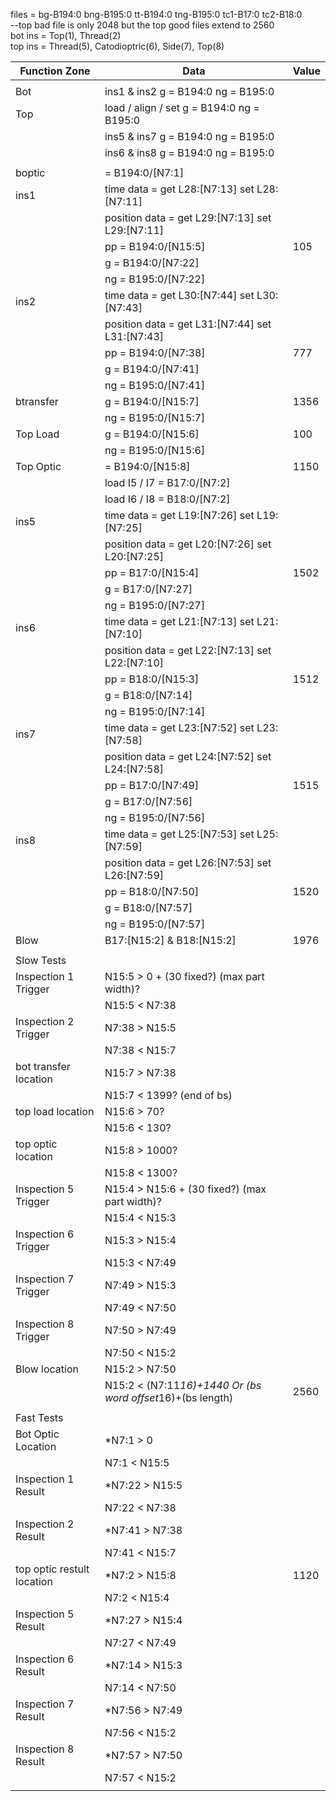 
files = bg-B194:0 bng-B195:0 tt-B194:0 tng-B195:0 tc1-B17:0 tc2-B18:0  
--top bad file is only 2048 but the top good files extend to 2560  
bot ins = Top(1), Thread(2)  
top ins = Thread(5), Catodioptric(6), Side(7), Top(8)  

  |  Function Zone  |  Data  |  Value  |  
  |  ------------  |  -------------------------------------------  |  ----  |  
  |    |    |    |  
  |  Bot  |  ins1 & ins2 g = B194:0  ng = B195:0    |    |  
  |  Top  |  load / align / set g = B194:0  ng = B195:0    |    |  
  |    |  ins5 & ins7 g = B194:0  ng = B195:0    |    |  
  |    |  ins6 & ins8 g = B194:0  ng = B195:0    |    |  
  |    |    |  
  |  boptic  |  = B194:0/[N7:1]    |  
  |  ins1  |  time data = get L28:[N7:13]  set L28:[N7:11]    |    |  
  |    |  position data =  get L29:[N7:13]  set L29:[N7:11]    |    |  
  |    |  pp = B194:0/[N15:5]    |  105  |  
  |    |  g = B194:0/[N7:22]    |    |  
  |    |  ng = B195:0/[N7:22]    |    |  
  |  ins2  |  time data = get L30:[N7:44]  set L30:[N7:43]    |    |  
  |    |  position data =  get L31:[N7:44]  set L31:[N7:43]    |    |  
  |    |  pp = B194:0/[N7:38]    |  777  |  
  |    |  g = B194:0/[N7:41]    |    |  
  |    |  ng = B195:0/[N7:41]    |    |  
  |  btransfer  |  g = B194:0/[N15:7]    |  1356  |  
  |    |  ng = B195:0/[N15:7]    |    |  
  |  Top Load  |  g = B194:0/[N15:6]    |  100  |  
  |    |  ng = B195:0/[N15:6]    |    |  
  |  Top Optic  |  = B194:0/[N15:8]    |  1150  |  
  |    |  load I5 / I7 = B17:0/[N7:2]    |    |  
  |    |  load I6 / I8 = B18:0/[N7:2]    |    |  
  |  ins5  |  time data = get L19:[N7:26]  set L19:[N7:25]    |    |  
  |    |  position data =  get L20:[N7:26]  set L20:[N7:25]    |    |  
  |    |  pp = B17:0/[N15:4]    |  1502  |  
  |    |  g = B17:0/[N7:27]    |    |  
  |    |  ng = B195:0/[N7:27]    |    |  
  |  ins6  |  time data = get L21:[N7:13]  set L21:[N7:10]    |    |  
  |    |  position data =  get L22:[N7:13]  set L22:[N7:10]    |    |  
  |    |  pp = B18:0/[N15:3]    |  1512  |  
  |    |  g = B18:0/[N7:14]    |    |  
  |    |  ng = B195:0/[N7:14]    |    |  
  |  ins7  |  time data = get L23:[N7:52]  set L23:[N7:58]    |    |  
  |    |  position data =  get L24:[N7:52]  set L24:[N7:58]    |    |  
  |    |  pp = B17:0/[N7:49]    |  1515  |  
  |    |  g = B17:0/[N7:56]    |    |  
  |    |  ng = B195:0/[N7:56]    |    |  
  |  ins8  |  time data = get L25:[N7:53]  set L25:[N7:59]    |    |  
  |    |  position data =  get L26:[N7:53]  set L26:[N7:59]    |    |  
  |    |  pp = B18:0/[N7:50]    |  1520  |  
  |    |  g = B18:0/[N7:57]    |    |  
  |    |  ng = B195:0/[N7:57]    |    |  
  |  Blow  |  B17:[N15:2] & B18:[N15:2]    |  1976  |  
  |    |    |    |  
  |  Slow Tests  |    |    |  
  |  Inspection 1 Trigger  |  N15:5 > 0 + (30 fixed?) (max part width)?    |    |  
  |    |  N15:5 < N7:38    |    |  
  |  Inspection 2 Trigger  |  N7:38 > N15:5    |    |  
  |    |  N7:38 < N15:7    |    |  
  |  bot transfer location  |  N15:7 > N7:38    |    |  
  |    |  N15:7 < 1399? (end of bs)    |    |  
  |  top load location  |  N15:6 > 70?    |    |  
  |    |  N15:6 < 130?    |    |  
  |  top optic location  |  N15:8 > 1000?    |    |  
  |    |  N15:8 < 1300?    |    |  
  |  Inspection 5 Trigger  |  N15:4 > N15:6 + (30 fixed?) (max part width)?    |    |  
  |    |  N15:4 < N15:3    |    |  
  |  Inspection 6 Trigger  |  N15:3 > N15:4    |    |  
  |    |  N15:3 < N7:49    |    |  
  |  Inspection 7 Trigger   |  N7:49 > N15:3    |    |  
  |    |  N7:49 < N7:50    |    |  
  |  Inspection 8 Trigger  |  N7:50 > N7:49    |    |  
  |    |  N7:50 < N15:2    |    |  
  |  Blow location  |  N15:2 > N7:50    |    |  
  |    |  N15:2 < (N7:11*16)+1440 Or (bs word offset*16)+(bs length)    |  2560  |  
  |    |    |    |  
  |  Fast Tests  |    |    |  
  |  Bot Optic Location  |  *N7:1 > 0    |    |  
  |    |  N7:1 < N15:5    |    |  
  |  Inspection 1 Result  |  *N7:22 > N15:5    |    |  
  |    |  N7:22 < N7:38    |    |  
  |  Inspection 2 Result  |  *N7:41 > N7:38    |    |  
  |    |  N7:41 < N15:7    |    |  
  |  top optic restult location  |  *N7:2 > N15:8     |  1120  |  
  |    |  N7:2 < N15:4    |    |  
  |  Inspection 5 Result  |  *N7:27 > N15:4    |    |  
  |    |  N7:27 < N7:49    |    |  
  |  Inspection 6 Result  |  *N7:14 > N15:3    |    |  
  |    |  N7:14 < N7:50    |    |  
  |  Inspection 7 Result  |  *N7:56 > N7:49    |    |  
  |    |  N7:56 < N15:2    |    |  
  |  Inspection 8 Result  |  *N7:57 > N7:50    |    |  
  |    |  N7:57 < N15:2    |    |  
  |    |    |    |  